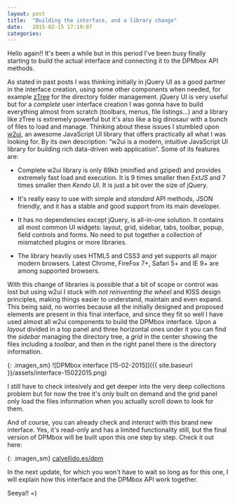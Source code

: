 ```yaml
---
layout: post
title:  "Building the interface, and a library change"
date:   2015-02-15 17:19:07
categories:
---
```

Hello again!! It's been a while but in this period I've been busy finally starting to build the actual interface and connecting it to the DPMbox API methods. 

As stated in past posts I was thinking initially in jQuery UI as a good partner in the interface creation, using some other components when needed, for example [zTree][zTree] for the directory folder management. jQuery UI is very useful but for a *complete* user interface creation I was gonna have to build everything almost from scratch (toolbars, menus, file listings...) and a library like zTree is extremely powerful but it's also like a big dinosaur with a bunch of files to load and manage. Thinking about these issues I stumbled upon [w2ui][w2ui], an awesome JavaScript UI library that offers practically all what I was looking for. By its own description: “w2ui is a modern, intuitive JavaScript UI library for building rich data-driven web application”. Some of its features are:

- Complete w2ui library is only 69kb (minified and gziped) and provides extremely fast load and execution. It is 9 times smaller then *ExtJS* and 7 times smaller then *Kendo UI*. It is just a bit over the size of jQuery. 

- It's really easy to use with simple and *standard* API methods, JSON friendly, and it has a stable and good support from its main developer.

- It has no dependencies except jQuery, is all-in-one solution. It contains all most common UI widgets: layout, grid, sidebar, tabs, toolbar, popup, field controls and forms. No need to put together a collection of mismatched plugins or more libraries.

- The library heavily uses HTML5 and CSS3 and yet supports all major modern browsers. Latest Chrome, FireFox 7+, Safari 5+ and IE 9+ are among supported browsers. 

With this change of libraries is possible that a bit of scope or control was lost but using w2ui I stuck with *not reinventing the wheel* and KISS design principles, making things easier to understand, maintain and even expand. This being said, no worries because all the initially designed and proposed elements are present in this final interface, and since they fit so well I have used almost all w2ui components to build the DPMbox interface. Upon a *layout* divided in a top panel and three horizontal ones under it you can find the *sidebar* managing the directory tree, a *grid* in the center showing the files including a *toolbar*, and then in the right panel there is the directory information. 

{: .imagen_sm}
![DPMbox interface [15-02-2015]]({{ site.baseurl }}/assets/interface-15022015.png)

I still have to check intesively and get deeper into the very deep collections problem but for now the tree it's only built on demand and the grid panel only load the files information when you actually scroll down to look for them.

And of course, you can already check and *interact* with this brand new interface. Yes, it's read-only and has a limited functionality still, but the final version of DPMbox will be built upon this one step by step. Check it out here:

{: .imagen_sm}
[calvellido.es/dpm][dpmdemo]


In the next update, for which you won't have to wait so long as for this one, I will explain how this interface and the DPMbox API work together. 

Seeya!!  =)


[dpmdemo]: http://www.calvellido.es/dpm
[ztree]: http://www.ztree.me
[w2ui]: http://w2ui.com
